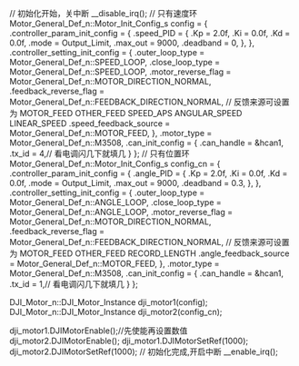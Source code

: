 // 初始化开始，关中断
__disable_irq();
// 只有速度环
Motor_General_Def_n::Motor_Init_Config_s config = {
    .controller_param_init_config = {
      .speed_PID = {
        .Kp = 2.0f,
        .Ki = 0.0f,
        .Kd = 0.0f,
        .mode = Output_Limit,
        .max_out = 9000,
        .deadband = 0,
      },
    },
    .controller_setting_init_config = { 
      .outer_loop_type       =  Motor_General_Def_n::SPEED_LOOP,
      .close_loop_type       =  Motor_General_Def_n::SPEED_LOOP,
      .motor_reverse_flag    =  Motor_General_Def_n::MOTOR_DIRECTION_NORMAL,
      .feedback_reverse_flag =  Motor_General_Def_n::FEEDBACK_DIRECTION_NORMAL,
      // 反馈来源可设置为 MOTOR_FEED OTHER_FEED SPEED_APS ANGULAR_SPEED LINEAR_SPEED
      .speed_feedback_source =  Motor_General_Def_n::MOTOR_FEED,
    },
    .motor_type = Motor_General_Def_n::M3508,
    .can_init_config = { 
      .can_handle = &hcan1,
      .tx_id = 4,// 看电调闪几下就填几
    }
};
// 只有位置环
Motor_General_Def_n::Motor_Init_Config_s config_cn = {
    .controller_param_init_config = {
      .angle_PID = {
        .Kp = 2.0f,
        .Ki = 0.0f,
        .Kd = 0.0f,
        .mode = Output_Limit,
        .max_out = 9000,
        .deadband = 0.3,
      },
    },
    .controller_setting_init_config = { 
      .outer_loop_type       =  Motor_General_Def_n::ANGLE_LOOP,
      .close_loop_type       =  Motor_General_Def_n::ANGLE_LOOP,
      .motor_reverse_flag    =  Motor_General_Def_n::MOTOR_DIRECTION_NORMAL,
      .feedback_reverse_flag =  Motor_General_Def_n::FEEDBACK_DIRECTION_NORMAL,
      // 反馈来源可设置为 MOTOR_FEED OTHER_FEED RECORD_LENGTH 
      .angle_feedback_source =  Motor_General_Def_n::MOTOR_FEED,
    },
    .motor_type = Motor_General_Def_n::M3508,
    .can_init_config = { 
      .can_handle = &hcan1,
      .tx_id = 1,// 看电调闪几下就填几
    }
};

DJI_Motor_n::DJI_Motor_Instance dji_motor1(config);
DJI_Motor_n::DJI_Motor_Instance dji_motor2(config_cn);

dji_motor1.DJIMotorEnable();//先使能再设置数值
dji_motor2.DJIMotorEnable();
dji_motor1.DJIMotorSetRef(1000);
dji_motor2.DJIMotorSetRef(1000);
// 初始化完成,开启中断
__enable_irq();